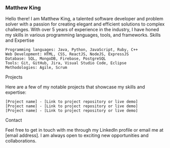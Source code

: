 ### Matthew King

Hello there! I am Matthew King, a talented software developer and problem solver with a passion for creating elegant and efficient solutions to complex challenges. With over 5 years of experience in the industry, I have honed my skills in various programming languages, tools, and frameworks.
Skills and Expertise

    Programming languages: Java, Python, JavaScript, Ruby, C++
    Web Development: HTML, CSS, ReactJS, NodeJS, ExpressJS
    Database: SQL, MongoDB, Firebase, PostgreSQL
    Tools: Git, GitHub, Jira, Visual Studio Code, Eclipse
    Methodologies: Agile, Scrum

Projects

Here are a few of my notable projects that showcase my skills and expertise:

    [Project name] - [Link to project repository or live demo]
    [Project name] - [Link to project repository or live demo]
    [Project name] - [Link to project repository or live demo]



Contact

Feel free to get in touch with me through my LinkedIn profile or email me at [email address]. I am always open to exciting new opportunities and collaborations.
